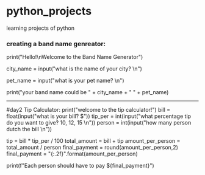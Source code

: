 # python_projects
learning projects of python
### creating a band name genreator:

print("Hello!\nWelcome to  the Band Name Generator")

city_name = input("what is the name of your city? \n")

pet_name = input("what is your pet name? \n")

print("your band name could be " + city_name + " " + pet_name)

----------------------------------------------------------------
#day2 Tip Calculator:
print("welcome to the tip calculator!")
bill = float(input("what is your bill? $"))
tip_per = int(input("what percentage tip do you want to give? 10, 12, 15 \n"))
person = int(input("how many person dutch the bill \n"))

tip = bill * tip_per / 100
total_amount = bill + tip
amount_per_person = total_amount / person
final_payment = round(amount_per_person,2)
final_payment = "{:.2f}".format(amount_per_person)

print(f"Each person should have to pay ${final_payment}")

